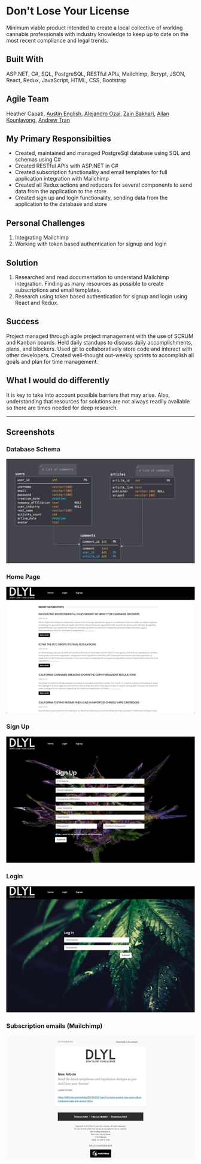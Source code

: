 # Don't Lose Your License 

Minimum viable product intended to create a local collective of working cannabis professionals with industry knowledge to keep up to date on the most recent compliance and legal trends. 

## Built With

ASP.NET, C#, SQL, PostgreSQL, RESTful APIs, Mailchimp, Bcrypt, JSON, React, Redux, JavaScript, HTML, CSS, Bootstrap 

## Agile Team 

Heather Capati, [Austin English](https://github.com/AustinEnglish), [Alejandro Ozai](https://github.com/FireLordOzai01), [Zain Bakhari](https://github.com/zbokhari), [Allan Kounlavong](https://github.com/AKounlavong), [Andrew Tran](https://github.com/andrewtronn)

## My Primary Responsibilties

* Created, maintained and managed PostgreSql database using SQL and schemas using C#
* Created RESTful APIs with ASP.NET in C# 
* Created subscription functionality and email templates for full application integration with Mailchimp
* Created all Redux actions and reducers for several components to send data from the application to the store
* Created sign up and login functionality, sending data from the application to the database and store

## Personal Challenges

1. Integrating Mailchimp
2. Working with token based authentication for signup and login

## Solution

1. Researched and read documentation to understand Mailchimp integration. Finding as many resources as possible to create subscriptions and email templates.
2. Research using token based authentication for signup and login using React and Redux.

## Success

Project managed through agile project management with the use of SCRUM and Kanban boards. Held daily standups to discuss daily accomplishments, plans, and blockers. Used git to collaboratively store code and interact with other developers. Created well-thought out-weekly sprints to accomplish all goals and plan for time management. 

## What I would do differently

It is key to take into account possible barriers that may arise. Also, understanding that resources for solutions are not always readily available so there are times needed for deep research. 

______________________________________________

## Screenshots

### Database Schema

![alt text](/back-end/schemaWireFrame/dbschema.png)

### Home Page

![alt text](/Screenshots/Homepage.png)

### Sign Up 

![alt text](/Screenshots/Signup.png)

### Login 

![alttext](/Screenshots/Login.png)

### Subscription emails (Mailchimp)

![alttext](/Screenshots/Mailchimp.png)